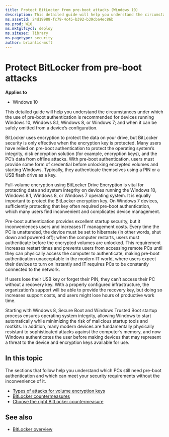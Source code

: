 ```yaml
---
title: Protect BitLocker from pre-boot attacks (Windows 10)
description: This detailed guide will help you understand the circumstances under which the use of pre-boot authentication is recommended for devices running Windows 10, Windows 8.1, Windows 8, or Windows 7; and when it can be safely omitted from a device’s configuration.
ms.assetid: 24d19988-fc79-4c45-b392-b39cba4ec86b
ms.prod: W10
ms.mktglfcycl: deploy
ms.sitesec: library
ms.pagetype: security
author: brianlic-msft
---
```

# Protect BitLocker from pre-boot attacks


**Applies to**
-   Windows 10

This detailed guide will help you understand the circumstances under which the use of pre-boot authentication is recommended for devices running Windows 10, Windows 8.1, Windows 8, or Windows 7; and when it can be safely omitted from a device’s configuration.

BitLocker uses encryption to protect the data on your drive, but BitLocker security is only effective when the encryption key is protected. Many users have relied on pre-boot authentication to protect the operating system’s integrity, disk encryption solution (for example, encryption keys), and the PC’s data from offline attacks. With pre-boot authentication, users must provide some form of credential before unlocking encrypted volumes and starting 
Windows. Typically, they authenticate themselves using a PIN or a USB flash drive as a key.

Full-volume encryption using BitLocker Drive Encryption is vital for protecting data and system integrity on devices running the Windows 10, Windows 8.1, Windows 8, or Windows 7 operating system. It is equally important to protect the BitLocker encryption key. On Windows 7 devices, sufficiently protecting that key often required pre-boot authentication, which many users find inconvenient and complicates device management.

Pre-boot authentication provides excellent startup security, but it inconveniences users and increases IT management costs. Every time the PC is unattended, the device must be set to hibernate (in other words, shut down and powered off); when the computer restarts, users must authenticate before the encrypted volumes are unlocked. This requirement increases restart times and prevents users from accessing remote PCs until they can physically access the computer to authenticate, making pre-boot authentication unacceptable in the modern IT world, where users expect their devices to turn on instantly and IT requires PCs to be constantly connected to the network.

If users lose their USB key or forget their PIN, they can’t access their PC without a recovery key. With a properly configured infrastructure, the organization’s support will be able to provide the recovery key, but doing so increases support costs, and users might lose hours of productive work time.

Starting with Windows 8, Secure Boot and Windows Trusted Boot startup process ensures operating system integrity, allowing Windows to start automatically while minimizing the risk of malicious startup tools and rootkits. In addition, many modern devices are fundamentally physically resistant to sophisticated attacks against the computer’s memory, and now Windows authenticates the user before making devices that may represent a threat to the device and encryption keys available for use.

## In this topic

The sections that follow help you understand which PCs still need pre-boot authentication and which can meet your security requirements without the inconvenience of it.

-   [Types of attacks for volume encryption keys](types-of-attacks-for-volume-encryption-keys.md)
-   [BitLocker countermeasures](bitlocker-countermeasures.md)
-   [Choose the right BitLocker countermeasure](choose-the-right-bitlocker-countermeasure.md)

## See also

-   [BitLocker overview](bitlocker-overview.md)
 
 

